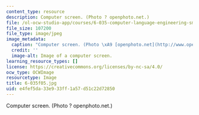 ```yaml
---
content_type: resource
description: Computer screen. (Photo ? openphoto.net.)
file: /ol-ocw-studio-app/courses/6-035-computer-language-engineering-sma-5502-fall-2005/e4fef5da33e933ff1a57d51c22d72850_6-035f05.jpg
file_size: 107200
file_type: image/jpeg
image_metadata:
  caption: "Computer screen. (Photo \xA9 [openphoto.net](http://www.openphoto.net/).)"
  credit: ''
  image-alt: Image of a computer screen.
learning_resource_types: []
license: https://creativecommons.org/licenses/by-nc-sa/4.0/
ocw_type: OCWImage
resourcetype: Image
title: 6-035f05.jpg
uid: e4fef5da-33e9-33ff-1a57-d51c22d72850
---
```

Computer screen. (Photo ? openphoto.net.)